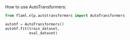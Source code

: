 How to use AutoTransformers:

```python
from flaml.nlp.autotransformers import AutoTransformers

autohf = AutoTransformers()
autohf.fit(train_dataset,
           eval_dataset)
```